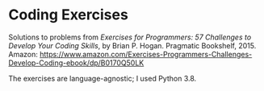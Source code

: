 # Coding Exercises

Solutions to problems from *Exercises for Programmers: 57 Challenges to Develop Your Coding Skills*, by Brian P. Hogan. Pragmatic Bookshelf, 2015. Amazon: https://www.amazon.com/Exercises-Programmers-Challenges-Develop-Coding-ebook/dp/B0170Q50LK

The exercises are language-agnostic; I used Python 3.8. 
